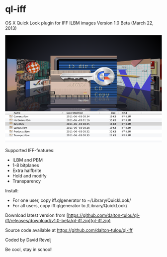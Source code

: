 ql-iff
======

OS X Quick Look plugin for IFF ILBM images
Version 1.0 Beta (March 22, 2013)

![screenshot](screenshot.png)

Supported IFF-features:

* ILBM and PBM
* 1-8 bitplanes
* Extra halfbrite
* Hold and modify
* Transparency

Install:

* For one user, copy iff.qlgenerator to ~/Library/QuickLook/
* For all users, copy iff.qlgenerator to /Library/QuickLook/

Download latest version from [https://github.com/dalton-tulou/ql-iff/releases/download/v1.0-beta/ql-iff.zip](ql-iff.zip)

Source code available at https://github.com/dalton-tulou/ql-iff

Coded by David Revelj

Be cool, stay in school!
